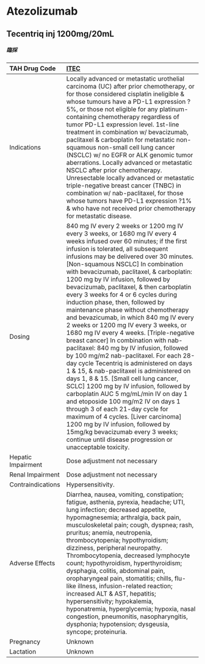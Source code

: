 # Atezolizumab

## Tecentriq inj 1200mg/20mL

##### 臨採

| TAH Drug Code      | [ITEC](https://www.tahsda.org.tw/drugs/hissearch.php?drug_code=ITEC)                                                                                                                                                                                                                                                                                                                                                                                                                                                                                                                                                                                                                                                                                                                                                                                                                                                                                                                                                                                                                                                                                                                                                          |
|:-------------------|:------------------------------------------------------------------------------------------------------------------------------------------------------------------------------------------------------------------------------------------------------------------------------------------------------------------------------------------------------------------------------------------------------------------------------------------------------------------------------------------------------------------------------------------------------------------------------------------------------------------------------------------------------------------------------------------------------------------------------------------------------------------------------------------------------------------------------------------------------------------------------------------------------------------------------------------------------------------------------------------------------------------------------------------------------------------------------------------------------------------------------------------------------------------------------------------------------------------------------|
| Indications        | Locally advanced or metastatic urothelial carcinoma (UC) after prior chemotherapy, or for those considered cisplatin ineligible & whose tumours have a PD-L1 expression ?5%, or those not eligible for any platinum-containing chemotherapy regardless of tumor PD-L1 expression level. 1st-line treatment in combination w/ bevacizumab, paclitaxel & carboplatin for metastatic non-squamous non-small cell lung cancer (NSCLC) w/ no EGFR or ALK genomic tumor aberrations. Locally advanced or metastatic NSCLC after prior chemotherapy. Unresectable locally advanced or metastatic triple-negative breast cancer (TNBC) in combination w/ nab-paclitaxel, for those whose tumors have PD-L1 expression ?1% & who have not received prior chemotherapy for metastatic disease.                                                                                                                                                                                                                                                                                                                                                                                                                                          |
| Dosing             | 840 mg IV every 2 weeks or 1200 mg IV every 3 weeks, or 1680 mg IV every 4 weeks infused over 60 minutes; if the first infusion is tolerated, all subsequent infusions may be delivered over 30 minutes.  [Non-squamous NSCLC] In combination with bevacizumab, paclitaxel, & carboplatin: 1200 mg by IV infusion, followed by bevacizumab, paclitaxel, & then carboplatin every 3 weeks for 4 or 6 cycles during induction phase, then, followed by maintenance phase without chemotherapy and bevazicumab, in which 840 mg IV every 2 weeks or 1200 mg IV every 3 weeks, or 1680 mg IV every 4 weeks.  [Triple-negative breast cancer] In combination with nab-paclitaxel: 840 mg by IV infusion, followed by 100 mg/m2 nab-paclitaxel. For each 28-day cycle Tecentriq is administered on days 1 & 15, & nab-paclitaxel is administered on days 1, 8 & 15.  [Small cell lung cancer, SCLC] 1200 mg by IV infusion, followed by carboplatin AUC 5 mg/mL/min IV on day 1 and etoposide 100 mg/m2 IV on days 1 through 3 of each 21-day cycle for maximum of 4 cycles.  [Liver carcinoma] 1200 mg by IV infusion, followed by 15mg/kg bevacizumab every 3 weeks; continue until disease progression or unacceptable toxicity. |
| Hepatic Impairment | Dose adjustment not necessary                                                                                                                                                                                                                                                                                                                                                                                                                                                                                                                                                                                                                                                                                                                                                                                                                                                                                                                                                                                                                                                                                                                                                                                                 |
| Renal Impairment   | Dose adjustment not necessary                                                                                                                                                                                                                                                                                                                                                                                                                                                                                                                                                                                                                                                                                                                                                                                                                                                                                                                                                                                                                                                                                                                                                                                                 |
| Contraindications  | Hypersensitivity.                                                                                                                                                                                                                                                                                                                                                                                                                                                                                                                                                                                                                                                                                                                                                                                                                                                                                                                                                                                                                                                                                                                                                                                                             |
| Adverse Effects    | Diarrhea, nausea, vomiting, constipation; fatigue, asthenia, pyrexia, headache; UTI, lung infection; decreased appetite, hypomagnesemia; arthralgia, back pain, musculoskeletal pain; cough, dyspnea; rash, pruritus; anemia, neutropenia, thrombocytopenia; hypothyroidism; dizziness, peripheral neuropathy. Thrombocytopenia, decreased lymphocyte count; hypothyroidism, hyperthyroidism; dysphagia, colitis, abdominal pain, oropharyngeal pain, stomatitis; chills, flu-like illness, infusion-related reaction; increased ALT & AST, hepatitis; hypersensitivity; hypokalemia, hyponatremia, hyperglycemia; hypoxia, nasal congestion, pneumonitis, nasopharyngitis, dysphonia; hypotension; dysgeusia, syncope; proteinuria.                                                                                                                                                                                                                                                                                                                                                                                                                                                                                          |
| Pregnancy          | Unknown                                                                                                                                                                                                                                                                                                                                                                                                                                                                                                                                                                                                                                                                                                                                                                                                                                                                                                                                                                                                                                                                                                                                                                                                                       |
| Lactation          | Unknown                                                                                                                                                                                                                                                                                                                                                                                                                                                                                                                                                                                                                                                                                                                                                                                                                                                                                                                                                                                                                                                                                                                                                                                                                       |

